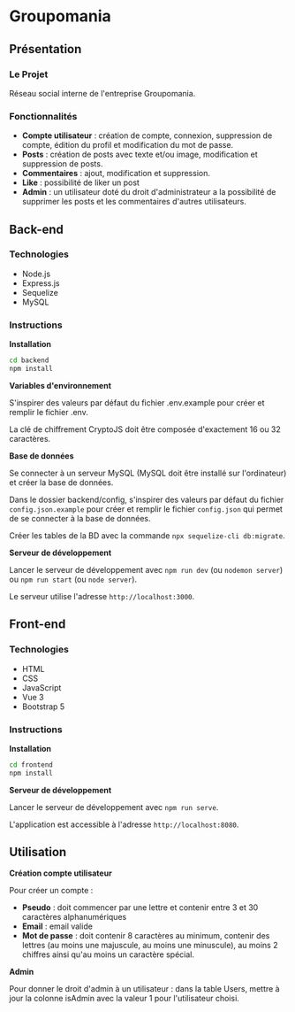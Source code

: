 # Groupomania

## Présentation

### Le Projet
Réseau social interne de l'entreprise Groupomania.

### Fonctionnalités
- **Compte utilisateur** : création de compte, connexion, suppression de compte, édition du profil et modification du mot de passe.
- **Posts** : création de posts avec texte et/ou image, modification et suppression de posts.
- **Commentaires** : ajout, modification et suppression.
- **Like** : possibilité de liker un post
- **Admin** : un utilisateur doté du droit d'administrateur a la possibilité de supprimer les posts et les commentaires d'autres utilisateurs.

## Back-end

### Technologies
- Node.js
- Express.js
- Sequelize
- MySQL

### Instructions
**Installation**

```sh
cd backend
npm install
```

**Variables d'environnement**

S'inspirer des valeurs par défaut du fichier .env.example pour créer et remplir le fichier .env.

La clé de chiffrement CryptoJS doit être composée d'exactement 16 ou 32 caractères.

**Base de données**

Se connecter à un serveur MySQL (MySQL doit être installé sur l'ordinateur) et créer la base de données.

Dans le dossier backend/config, s'inspirer des valeurs par défaut du fichier `config.json.example` pour créer et remplir le fichier `config.json` qui permet de se connecter à la base de données.

Créer les tables de la BD avec la commande `npx sequelize-cli db:migrate`.

**Serveur de développement**

Lancer le serveur de développement avec `npm run dev` (ou `nodemon server`) ou `npm run start` (ou `node server`).

Le serveur utilise l'adresse `http://localhost:3000`.

## Front-end

### Technologies
- HTML
- CSS
- JavaScript
- Vue 3
- Bootstrap 5

### Instructions
**Installation**
```sh
cd frontend
npm install
```
**Serveur de développement**

Lancer le serveur de développement avec `npm run serve`.

L'application est accessible à l'adresse `http://localhost:8080`.

## Utilisation
**Création compte utilisateur**

Pour créer un compte :
- **Pseudo** : doit commencer par une lettre et contenir entre 3 et 30 caractères alphanumériques
- **Email** : email valide
- **Mot de passe** : doit contenir 8 caractères au minimum, contenir des lettres (au moins une majuscule, au moins une minuscule), au moins 2 chiffres ainsi qu'au moins un caractère spécial.

**Admin**

Pour donner le droit d'admin à un utilisateur : dans la table Users, mettre à jour la colonne isAdmin avec la valeur 1 pour l'utilisateur choisi.